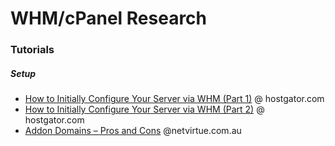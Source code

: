 # WHM/cPanel Research

### Tutorials
##### Setup
* [How to Initially Configure Your Server via WHM (Part 1)](http://support.hostgator.com/articles/how-to-initially-configure-your-server-via-whm-part-1) @ hostgator.com
* [How to Initially Configure Your Server via WHM (Part 2)](http://support.hostgator.com/articles/hosting-guide/lets-get-started/linux-dedicated-hosting/how-to-initially-configure-your-server-via-whm-part-2) @ hostgator.com
* [Addon Domains – Pros and Cons](https://kb.netvirtue.com.au/knowledgebase/addon-domains-pros-and-cons/) @netvirtue.com.au